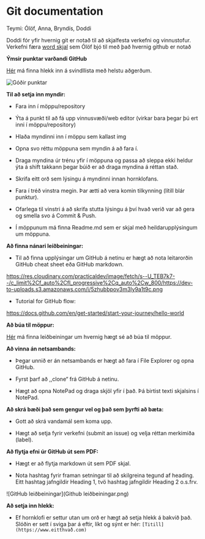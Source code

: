 # Git documentation
Teymi: Ólöf, Anna, Bryndís, Doddi

Doddi fór yfir hvernig git er notað til að skjalfesta verkefni og vinnustofur.
Verkefni færa [word skjal]() sem Ólöf bjó til með það hvernig github er notað


**Ýmsir punktar varðandi GitHub**

[Hér](https://www.markdownguide.org/cheat-sheet/) má finna hlekk inn á svindllista með helstu aðgerðum.


![Góðir punktar](<../img/gitdocumentation/GitHub leiðbeiningar.png>)


**Til að setja inn myndir:**

- Fara inn í möppu/repository

- Ýta á punkt til að fá upp vinnusvæði/web editor (virkar bara þegar þú ert inni í möppu/repository)

- Hlaða myndinni inn í möppu sem kallast img

- Opna svo réttu möppuna sem myndin á að fara í.

- Draga myndina úr trénu yfir í möppuna og passa að sleppa ekki heldur ýta á shift takkann þegar búið er að draga myndina á réttan stað.

- Skrifa eitt orð sem lýsingu á myndinni innan hornklofans.

- Fara í tréð vinstra megin. Þar ætti að vera komin tilkynning (lítill blár punktur).

- Ofarlega til vinstri á að skrifa stutta lýsingu á því hvað verið var að gera og smella svo á Commit & Push.

- Í möppunum má finna Readme.md sem er skjal með heildarupplýsingum um möppuna.

**Að finna nánari leiðbeiningar:**

- Til að finna upplýsingar um GitHub á netinu er hægt að nota leitarorðin GitHub cheat sheet eða GitHub markdown.

<https://res.cloudinary.com/practicaldev/image/fetch/s--U_TEB7k7--/c_limit%2Cf_auto%2Cfl_progressive%2Cq_auto%2Cw_800/https://dev-to-uploads.s3.amazonaws.com/i/5zhubbpov3m3ly9a1t9c.png>


- Tutorial for GitHub flow:

<https://docs.github.com/en/get-started/start-your-journey/hello-world>


**Að búa til möppur:**

[Hér](h<https://berrasari.medium.com/creating-folders-on-github-a-step-by-step-guide-fb0b44b98561>) má finna leiðbeiningar um hvernig hægt sé að búa til möppur.


**Að vinna án netsambands:**

- Þegar unnið er án netsambands er hægt að fara í File Explorer og opna GitHub. 

- Fyrst þarf að ,,clone“ frá GitHub á netinu.

- Hægt að opna NotePad og draga skjöl yfir í það. Þá birtist texti skjalsins í NotePad.


**Að skrá bæði það sem gengur vel og það sem þyrfti að bæta:**

- Gott að skrá vandamál sem koma upp.

- Hægt að setja fyrir verkefni (submit an issue) og velja réttan merkimiða (label).


**Að flytja efni úr GitHub út sem PDF:**

- Hægt er að flytja markdown út sem PDF skjal.

- Nota hashtag fyrir framan setningar til að skilgreina tegund af heading. Eitt hashtag jafngildir Heading 1, tvö hashtag jafngildir Heading 2 o.s.frv.

![GitHub leiðbeiningar](Github leiðbeiningar.png)


**Að setja inn hlekk:**

- Ef hornklofi er settur utan um orð er hægt að setja hlekk á bakvið það. Slóðin er sett í sviga þar á eftir, líkt og sýnt er hér:
`[Titill](https://www.eitthvað.com)`





